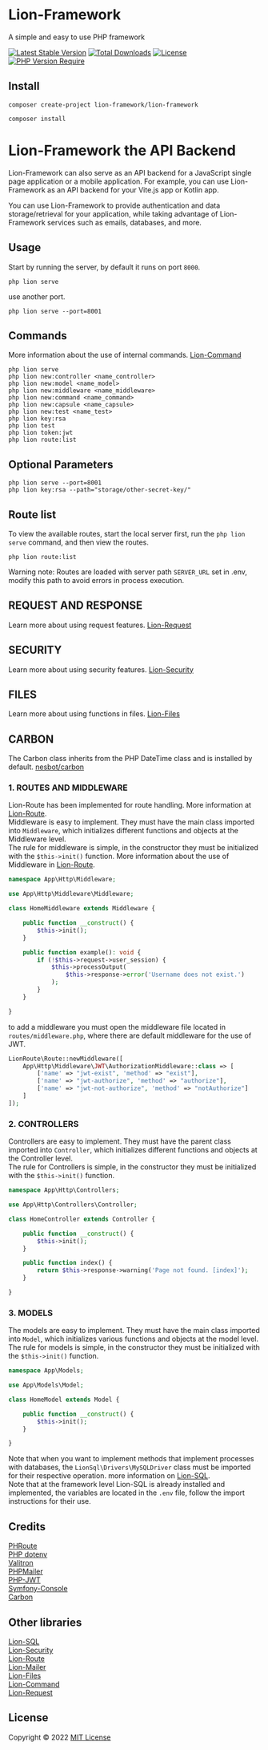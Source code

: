 # Lion-Framework
A simple and easy to use PHP framework

[![Latest Stable Version](http://poser.pugx.org/lion-framework/lion-framework/v)](https://packagist.org/packages/lion-framework/lion-framework) [![Total Downloads](http://poser.pugx.org/lion-framework/lion-framework/downloads)](https://packagist.org/packages/lion-framework/lion-framework) [![License](http://poser.pugx.org/lion-framework/lion-framework/license)](https://packagist.org/packages/lion-framework/lion-framework) [![PHP Version Require](http://poser.pugx.org/lion-framework/lion-framework/require/php)](https://packagist.org/packages/lion-framework/lion-framework)

## Install
```shell
composer create-project lion-framework/lion-framework
```

```shell
composer install
```

# Lion-Framework the API Backend
Lion-Framework can also serve as an API backend for a JavaScript single page application or a mobile application. For example, you can use Lion-Framework as an API backend for your Vite.js app or Kotlin app. <br>

You can use Lion-Framework to provide authentication and data storage/retrieval for your application, while taking advantage of Lion-Framework services such as emails, databases, and more.

## Usage
Start by running the server, by default it runs on port `8000`.
```shell
php lion serve
```

use another port.
```shell
php lion serve --port=8001
```

## Commands
More information about the use of internal commands. [Lion-Command](https://github.com/Sleon4/Lion-Command)
```shell
php lion serve
php lion new:controller <name_controller>
php lion new:model <name_model>
php lion new:middleware <name_middleware>
php lion new:command <name_command>
php lion new:capsule <name_capsule>
php lion new:test <name_test>
php lion key:rsa
php lion test
php lion token:jwt
php lion route:list
```

## Optional Parameters
```shell
php lion serve --port=8001
php lion key:rsa --path="storage/other-secret-key/"
```

## Route list
To view the available routes, start the local server first, run the `php lion serve` command, and then view the routes.
```shell
php lion route:list
```
Warning note: Routes are loaded with server path `SERVER_URL` set in .env, modify this path to avoid errors in process execution.

## REQUEST AND RESPONSE
Learn more about using request features. [Lion-Request](https://github.com/Sleon4/Lion-Request)

## SECURITY
Learn more about using security features. [Lion-Security](https://github.com/Sleon4/Lion-Security)

## FILES
Learn more about using functions in files. [Lion-Files](https://github.com/Sleon4/Lion-Files)

## CARBON
The Carbon class inherits from the PHP DateTime class and is installed by default. [nesbot/carbon](https://carbon.nesbot.com/)

### 1. ROUTES AND MIDDLEWARE
Lion-Route has been implemented for route handling. More information at [Lion-Route](https://github.com/Sleon4/Lion-Route). <br>
Middleware is easy to implement. They must have the main class imported into `Middleware`, which initializes different functions and objects at the Middleware level. <br>
The rule for middleware is simple, in the constructor they must be initialized with the `$this->init()` function. More information about the use of Middleware in [Lion-Route](https://github.com/Sleon4/Lion-Route).
```php
namespace App\Http\Middleware;

use App\Http\Middleware\Middleware;

class HomeMiddleware extends Middleware {

	public function __construct() {
		$this->init();
	}

	public function example(): void {
		if (!$this->request->user_session) {
			$this->processOutput(
				$this->response->error('Username does not exist.')
			);
		}
	}

}
```

to add a middleware you must open the middleware file located in `routes/middleware.php`, where there are default middleware for the use of JWT.
```php
LionRoute\Route::newMiddleware([
    App\Http\Middleware\JWT\AuthorizationMiddleware::class => [
        ['name' => "jwt-exist", 'method' => "exist"],
        ['name' => "jwt-authorize", 'method' => "authorize"],
        ['name' => "jwt-not-authorize", 'method' => "notAuthorize"]
    ]
]);
```

### 2. CONTROLLERS
Controllers are easy to implement. They must have the parent class imported into `Controller`, which initializes different functions and objects at the Controller level. <br>
The rule for Controllers is simple, in the constructor they must be initialized with the `$this->init()` function.
```php
namespace App\Http\Controllers;

use App\Http\Controllers\Controller;

class HomeController extends Controller {

	public function __construct() {
		$this->init();
	}

	public function index() {
		return $this->response->warning('Page not found. [index]');
	}

}
```

### 3. MODELS
The models are easy to implement. They must have the main class imported into `Model`, which initializes various functions and objects at the model level. <br>
The rule for models is simple, in the constructor they must be initialized with the `$this->init()` function.
```php
namespace App\Models;

use App\Models\Model;

class HomeModel extends Model {

	public function __construct() {
		$this->init();
	}

}
```

Note that when you want to implement methods that implement processes with databases, the `LionSql\Drivers\MySQLDriver` class must be imported for their respective operation. more information on [Lion-SQL](https://github.com/Sleon4/Lion-SQL). <br>
Note that at the framework level Lion-SQL is already installed and implemented, the variables are located in the `.env` file, follow the import instructions for their use.

## Credits
[PHRoute](https://github.com/mrjgreen/phroute) <br>
[PHP dotenv](https://github.com/vlucas/phpdotenv) <br>
[Valitron](https://github.com/vlucas/valitron) <br>
[PHPMailer](https://github.com/PHPMailer/PHPMailer) <br>
[PHP-JWT](https://github.com/firebase/php-jwt) <br>
[Symfony-Console](https://github.com/symfony/console) <br>
[Carbon](https://carbon.nesbot.com/)

## Other libraries
[Lion-SQL](https://github.com/Sleon4/Lion-SQL) <br>
[Lion-Security](https://github.com/Sleon4/Lion-Security) <br>
[Lion-Route](https://github.com/Sleon4/Lion-Route) <br>
[Lion-Mailer](https://github.com/Sleon4/Lion-Mailer) <br>
[Lion-Files](https://github.com/Sleon4/Lion-Files) <br>
[Lion-Command](https://github.com/Sleon4/Lion-Command) <br>
[Lion-Request](https://github.com/Sleon4/Lion-Request)

## License
Copyright © 2022 [MIT License](https://github.com/Sleon4/Lion-Framework/blob/main/LICENSE)